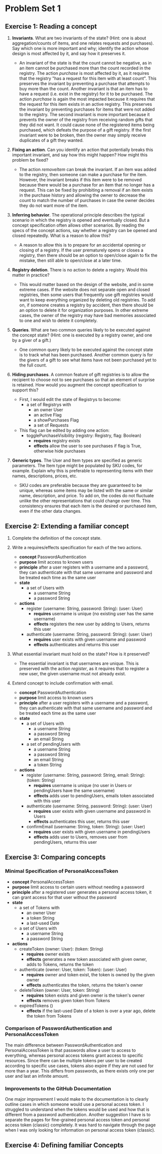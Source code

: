 # Problem Set 1

## Exercise 1: Reading a concept
1. **Invariants**. What are two invariants of the state? (Hint: one is about aggregation/counts of items, and one relates requests and purchases). Say which one is more important and why; identify the action whose design is most affected by it, and say how it preserves it.
   - An invariant of the state is that the count cannot be negative, as in an item cannot be purchased more than the count recorded in the registry. The action *purchase* is most affected by it, as it requires that the registry "has a request for this item with at least count". This preserves the invariant by preventing a purchase that attempts to buy more than the count. Another invariant is that an item has to have a request (i.e. exist in the registry) for it to be purchased. The action *purchase* is again the most impacted because it requires that the request for this item exists in an active registry. This preserves the invariant by preventing purchases for items that were not added to the registry. The second invariant is more important because it prevents the owner of the registry from receiving random gifts that they did not want. It could cause none of the registered items being purchased, which defeats the purpose of a gift registry. If the first invariant were to be broken, then the owner may simply receive duplicates of a gift they wanted. 

2. **Fixing an action**. Can you identify an action that potentially breaks this important invariant, and say how this might happen? How might this problem be fixed?
   - The action *removeItem* can break the invariant. If an item was added to the registry, then someone can make a purchase for the item. However, the invariant breaks if this item were to be removed because there would be a purchase for an item that no longer has a request. This can be fixed by prohibiting a removal if an item exists in the purchase history and allowing the owner to decrease the count to match the number of purchases in case the owner decides they do not want more of the item. 

3. **Inferring behavior**. The operational principle describes the typical scenario in which the registry is opened and eventually closed. But a concept specification often allows other scenarios. By reading the specs of the concept actions, say whether a registry can be opened and closed repeatedly. What is a reason to allow this?
   - A reason to allow this is to prepare for an accidental opening or closing of a registry. If the user prematurely opens or closes a registry, then there should be an option to open/close again to fix the mistake, then still able to open/close at a later time. 

4. **Registry deletion**. There is no action to delete a registry. Would this matter in practice?
   - This would matter based on the design of the website, and in some extreme cases. If the website does not separate open and closed registries, then some users that frequently use gift registries would want to keep everything organized by deleting old registries. To add on, if someone creates a registry by accident, then there should be an option to delete it for organization purposes. In other extreme cases, the owner of the registry may have bad memories associated to one and wish to delete it completely.

5. **Queries**. What are two common queries likely to be executed against the concept state? (Hint: one is executed by a registry owner, and one by a giver of a gift.)
   - One common query likely to be executed against the concept state is to track what has been purchased. Another common query is for the givers of a gift to see what items have not been purchased yet to the full count.

6. **Hiding purchases**. A common feature of gift registries is to allow the recipient to choose not to see purchases so that an element of surprise is retained. How would you augment the concept specification to support this?
   - First, I would edit the state of Registrys to become:
      - a set of Registrys with
         - an owner User
         - an active Flag
         - a showPurchases Flag
         - a set of Requests
   - This flag can be edited by adding one action:
      - togglePurchaseVisibility (registry: Registry, flag: Boolean)
         - **requires** registry exists
         - **effects** allow the user to see purchases if flag is True, otherwise hide purchases

7. **Generic types**. The User and Item types are specified as generic parameters. The Item type might be populated by SKU codes, for example. Explain why this is preferable to representing items with their names, descriptions, prices, etc.
   - SKU codes are preferable because they are guaranteed to be unique, whereas some items may be listed with the same or similar name, description, and price. To add on, the codes do not fluctuate unlike the other representations that could change over time. This consistency ensures that each item is the desired or purchased item, even if the other data changes.


## Exercise 2: Extending a familiar concept

1. Complete the definition of the concept state.
2. Write a requires/effects specification for each of the two actions.
   - **concept** PasswordAuthentication
   - **purpose** limit access to known users
   - **principle** after a user registers with a username and a password, they can authenticate with that same username and password and be treated each time as the same user
   - **state**
      - a set of Users with
         - a username String
         - a password String
   - **actions**
      - register (username: String, password: String): (user: User)
         - **requires** username is unique (no existing user has the same username)
         - **effects** registers the new user by adding to Users, returns this user
      - authenticate (username: String, password: String): (user: User)
         - **requires** user exists with given username and password
         - **effects** authenticates and returns this user

3. What essential invariant must hold on the state? How is it preserved?
   - The essential invariant is that usernames are unique. This is preserved with the action *register*, as it requires that to register a new user, the given username must not already exist.

4. Extend concept to include confirmation with email.
   - **concept** PasswordAuthentication
   - **purpose** limit access to known users
   - **principle** after a user registers with a username and a password, they can authenticate with that same username and password and be treated each time as the same user
   - **state**
      - a set of Users with
         - a username String
         - a password String
         - an email String
      - a set of pendingUsers with
         - a username String
         - a password String
         - an email String
         - a token String
   - **actions**
      - register (username: String, password: String, email: String): (token: String)
         - **requires** username is unique (no user in Users or pendingUsers have the same username)
         - **effects** adds user to pendingUsers, emails token associated with this user
      - authenticate (username: String, password: String): (user: User)
         - **requires** user exists with given username and password in Users
         - **effects** authenticates this user, returns this user
      - confirmEmail (username: String, token: String): (user: User)
         - **requires** user exists with given username in pendingUsers
         - **effects** adds user to Users, removes user from pendingUsers, returns this user


## Exercise 3: Comparing concepts

### Minimal Specification of PersonalAccessToken
- **concept** PersonalAccessToken
- **purpose** limit access to certain users without needing a password
- **principle** after a registered user generates a personal access token, it can grant access for that user without the password
- **state**
    - a set of Tokens with
        - an owner User
        - a token String
        - a last-used Date
    - a set of Users with
        - a username String
        - a password String
- **actions**
    - createToken (owner: User): (token: String)
        - **requires** owner exists
        - **effects** generates a new token associated with given owner, adds to Tokens, returns the token
    - authenticate (owner: User, token: Token): (user: User)
        - **requires** owner and token exist, the token is owned by the given owner
        - **effects** authenticates the token, returns the token's owner
    - deleteToken (owner: User, token: String)
        - **requires** token exists and given owner is the token's owner
        - **effects** removes given token from Tokens
    - expiredTokens ()
        - **effects** if the last-used Date of a token is over a year ago, delete the token from Tokens

### Comparison of PasswordAuthentication and PersonalAccessToken
The main difference between PasswordAuthentication and PersonalAccessToken is that passwords allow a user to access to everything, whereas personal access tokens grant access to specific resources. Since there can be multiple tokens per user to be created according to specific use cases, tokens also expire if they are not used for more than a year. This differs from passwords, as there exists only one per user and last an infinite amount. 

### Improvements to the GitHub Documentation
One major improvement I would make to the documentation is to clearly outline cases in which someone would use a personal access token. I struggled to understand when the tokens would be used and how that is different from a password authentication. Another suggestion I have is to separate the pages for fine-grained personal access token and personal access token (classic) completely. It was hard to navigate through the page when I was only looking for information on personal access token (classic).

## Exercise 4: Defining familiar Concepts


